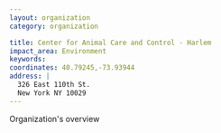```yaml
---
layout: organization
category: organization

title: Center for Animal Care and Control - Harlem
impact_area: Environment
keywords: 
coordinates: 40.79245,-73.93944
address: |
  326 East 110th St.
  New York NY 10029
---
```

Organization's overview
